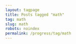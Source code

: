 ```yaml
---
layout: tagpage
title: Posts tagged "math"
tag: math
slug: math
robots: noindex
permalink: /progress/tag/math
---
```

